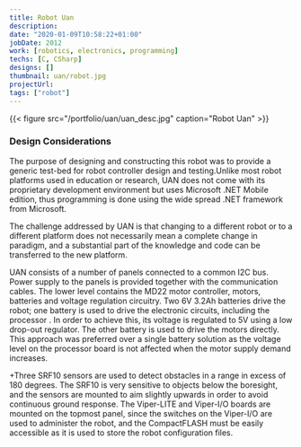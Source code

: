 ```yaml
---
title: Robot Uan
description: 
date: "2020-01-09T10:58:22+01:00"
jobDate: 2012
work: [robotics, electronics, programming]
techs: [C, CSharp]
designs: []
thumbnail: uan/robot.jpg
projectUrl: 
tags: ["robot"]
---
```


{{< figure src="/portfolio/uan/uan_desc.jpg" caption="Robot Uan" >}}

### Design Considerations

The purpose of designing and constructing this robot was to provide a generic test-bed for robot controller design and testing.Unlike most robot platforms used in education or research, UAN does not come with its proprietary development environment but uses Microsoft .NET Mobile edition, thus programming is done using the wide spread .NET framework from Microsoft. 

The challenge addressed by UAN is that changing to a different robot or to a different platform does not necessarily mean a complete change in paradigm, and a substantial part of the knowledge and code can be transferred to the new platform. 

UAN consists of a number of panels connected to a common I2C bus. Power supply to the panels is provided together with the communication cables. The lower level contains the MD22 motor controller, motors, batteries and voltage regulation circuitry. Two 6V 3.2Ah batteries drive the robot; one battery is used to drive the electronic circuits, including the processor . In order to achieve this, its voltage is regulated to 5V using a low drop-out regulator. The other battery is used to drive the motors directly. This approach was preferred over a single battery solution as the voltage level on the processor board is not affected when the motor supply demand increases. 

+Three SRF10 sensors are used to detect obstacles in a range in excess of 180 degrees. The SRF10 is very sensitive to objects below the boresight, and the sensors are mounted to aim slightly upwards in order to avoid continuous ground response. The Viper-LITE and Viper-I/O boards are mounted on the topmost panel, since the switches on the Viper-I/O are used to administer the robot, and the CompactFLASH must be easily accessible as it is used to store the robot configuration files.